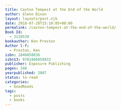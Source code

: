 ```yaml
---
title: Caxton Tempest at the End of the World
author: Glenn Dixon
layout: layouts/post.njk
date: 2018-07-28T15:10:05+00:00
permalink: /caxton-tempest-at-the-end-of-the-world/
Book Id:
  - 3128539
bookauthor: Ken Preston
Author l-f:
  - Preston, Ken
isbn: 1846858836
isbn13: 9781846858833
publisher: Exposure Publishing
pages: 240
yearpublished: 2007
status: to-read
categories:
  - GoodReads
tags:
  - posts
  - books
---
```

